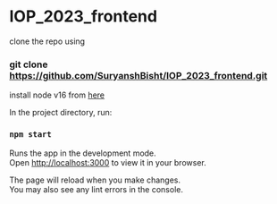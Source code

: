 # IOP_2023_frontend

clone the repo
using 
### git clone https://github.com/SuryanshBisht/IOP_2023_frontend.git

install node v16 from [here](https://nodejs.org/en/download/releases)

In the project directory, run:

### `npm start`

Runs the app in the development mode.\
Open [http://localhost:3000](http://localhost:3000) to view it in your browser.

The page will reload when you make changes.\
You may also see any lint errors in the console.
